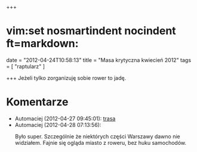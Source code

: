 +++
# vim:set nosmartindent nocindent ft=markdown:
date = "2012-04-24T10:58:13"
title = "Masa krytyczna kwiecień 2012"
tags = [ "raptularz" ]

+++
Jeżeli tylko zorganizuję sobie rower to jadę.

# Komentarze

* Automaciej (2012-04-27 09:45:01): <a
  href="http://www.masa.waw.pl/index.php/co-bedzie/195-kwietniowa-warszawska-masa-krytyczna-27-kwietnia-2012">trasa</a>
* Automaciej (2012-04-28 07:13:56): <p>Było super. Szczególnie że niektórych
  części Warszawy dawno nie widziałem. Fajnie się ogląda miasto z roweru, bez
  huku samochodów.</p>

